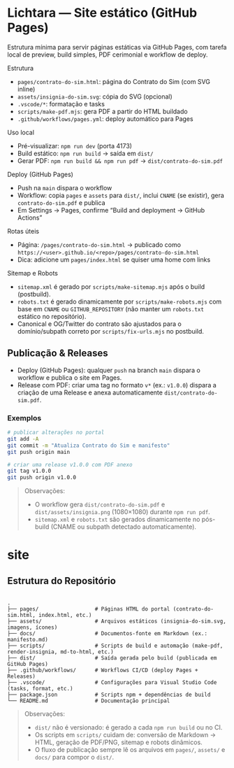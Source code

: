 Lichtara — Site estático (GitHub Pages)
======================================

Estrutura mínima para servir páginas estáticas via GitHub Pages, com tarefa local de preview, build simples, PDF cerimonial e workflow de deploy.

Estrutura
- `pages/contrato-do-sim.html`: página do Contrato do Sim (com SVG inline)
- `assets/insignia-do-sim.svg`: cópia do SVG (opcional)
- `.vscode/*`: formatação e tasks
- `scripts/make-pdf.mjs`: gera PDF a partir do HTML buildado
- `.github/workflows/pages.yml`: deploy automático para Pages

Uso local
- Pré-visualizar: `npm run dev` (porta 4173)
- Build estático: `npm run build` → saída em `dist/`
- Gerar PDF: `npm run build && npm run pdf` → `dist/contrato-do-sim.pdf`

Deploy (GitHub Pages)
- Push na `main` dispara o workflow
- Workflow: copia `pages` e `assets` para `dist/`, inclui `CNAME` (se existir), gera `contrato-do-sim.pdf` e publica
- Em Settings → Pages, confirme “Build and deployment → GitHub Actions”

Rotas úteis
- Página: `/pages/contrato-do-sim.html` → publicado como `https://<user>.github.io/<repo>/pages/contrato-do-sim.html`
- Dica: adicione um `pages/index.html` se quiser uma home com links

Sitemap e Robots
- `sitemap.xml` é gerado por `scripts/make-sitemap.mjs` após o build (postbuild).
- `robots.txt` é gerado dinamicamente por `scripts/make-robots.mjs` com base em `CNAME` ou `GITHUB_REPOSITORY` (não manter um `robots.txt` estático no repositório).
- Canonical e OG/Twitter do contrato são ajustados para o domínio/subpath correto por `scripts/fix-urls.mjs` no postbuild.

## Publicação & Releases

- Deploy (GitHub Pages): qualquer `push` na branch `main` dispara o workflow e publica o site em Pages.
- Release com PDF: criar uma tag no formato `v*` (ex.: `v1.0.0`) dispara a criação de uma Release e anexa automaticamente `dist/contrato-do-sim.pdf`.

### Exemplos

```bash
# publicar alterações no portal
git add -A
git commit -m "Atualiza Contrato do Sim e manifesto"
git push origin main

# criar uma release v1.0.0 com PDF anexo
git tag v1.0.0
git push origin v1.0.0
```

> Observações:
>
> - O workflow gera `dist/contrato-do-sim.pdf` e `dist/assets/insignia.png` (1080×1080) durante `npm run pdf`.
> - `sitemap.xml` e `robots.txt` são gerados dinamicamente no pós-build (CNAME ou subpath detectado automaticamente).
# site
## Estrutura do Repositório

```

.
├── pages/                  # Páginas HTML do portal (contrato-do-sim.html, index.html, etc.)
├── assets/                 # Arquivos estáticos (insignia-do-sim.svg, imagens, ícones)
├── docs/                   # Documentos-fonte em Markdown (ex.: manifesto.md)
├── scripts/                # Scripts de build e automação (make-pdf, render-insignia, md-to-html, etc.)
├── dist/                   # Saída gerada pelo build (publicada em GitHub Pages)
├── .github/workflows/      # Workflows CI/CD (deploy Pages + Releases)
├── .vscode/                # Configurações para Visual Studio Code (tasks, format, etc.)
├── package.json            # Scripts npm + dependências de build
└── README.md               # Documentação principal

```

> Observações:
> - `dist/` não é versionado: é gerado a cada `npm run build` ou no CI.  
> - Os scripts em `scripts/` cuidam de: conversão de Markdown → HTML, geração de PDF/PNG, sitemap e robots dinâmicos.  
> - O fluxo de publicação sempre lê os arquivos em `pages/`, `assets/` e `docs/` para compor o `dist/`.  
